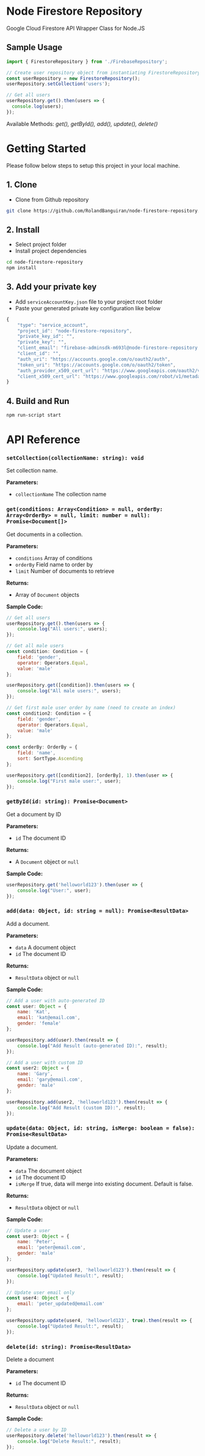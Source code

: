 # Node Firestore Repository
Google Cloud Firestore API Wrapper Class for Node.JS

## Sample Usage
```javascript
import { FirestoreRepository } from './FirebaseRepository';

// Create user repository object from instantiating FirestoreRepository class
const userRepository = new FirestoreRepository();
userRepository.setCollection('users');

// Get all users
userRepository.get().then(users => {
  console.log(users);
});
```
Available Methods: *get(), getById(), add(), update(), delete()*



# Getting Started
Please follow below steps to setup this project in your local machine.

## 1. Clone
- Clone from Github repository

```bash
git clone https://github.com/RolandBanguiran/node-firestore-repository.git
```

## 2. Install
- Select project folder
- Install project dependencies

```bash
cd node-firestore-repository
npm install
```

## 3. Add your private key
- Add `serviceAccountKey.json` file to your project root folder
- Paste your generated private key configuration like below
```javascript
{
    "type": "service_account",
    "project_id": "node-firestore-repository",
    "private_key_id": "",
    "private_key": "",
    "client_email": "firebase-adminsdk-m693l@node-firestore-repository.iam.gserviceaccount.com",
    "client_id": "",
    "auth_uri": "https://accounts.google.com/o/oauth2/auth",
    "token_uri": "https://accounts.google.com/o/oauth2/token",
    "auth_provider_x509_cert_url": "https://www.googleapis.com/oauth2/v1/certs",
    "client_x509_cert_url": "https://www.googleapis.com/robot/v1/metadata/x509/firebase-adminsdk-m693l%40node-firestore-repository.iam.gserviceaccount.com"
}
```

## 4. Build and Run
```bash
npm run-script start
```



# API Reference

### `setCollection(collectionName: string): void`
Set collection name.

**Parameters:**
- `collectionName` The collection name

### `get(conditions: Array<Condition> = null, orderBy: Array<OrderBy> = null, limit: number = null): Promise<Document[]>`
Get documents in a collection.

**Parameters:**
- `conditions` Array of conditions
- `orderBy` Field name to order by
- `limit` Number of documents to retrieve

**Returns:**
- Array of `Document` objects

**Sample Code:**
```javascript
// Get all users
userRepository.get().then(users => {
    console.log("All users:", users);
});

// Get all male users
const condition: Condition = {
    field: 'gender',
    operator: Operators.Equal,
    value: 'male'
};

userRepository.get([condition]).then(users => {
    console.log("All male users:", users);
});

// Get first male user order by name (need to create an index)
const condition2: Condition = {
    field: 'gender',
    operator: Operators.Equal,
    value: 'male'
};

const orderBy: OrderBy = {
    field: 'name',
    sort: SortType.Ascending
};

userRepository.get([condition2], [orderBy], 1).then(user => {
    console.log("First male user:", user);
});
```

### `getById(id: string): Promise<Document>`
Get a document by ID

**Parameters:**
- `id` The document ID

**Returns:**
- A `Document` object or `null`

**Sample Code:**
```javascript
userRepository.get('helloworld123').then(user => {
    console.log("User:", user);
});
```

### `add(data: Object, id: string = null): Promise<ResultData>`
Add a document.

**Parameters:**
- `data` A document object
- `id` The document ID

**Returns:**
- `ResultData` object or `null`

**Sample Code:**
```javascript
// Add a user with auto-generated ID
const user: Object = {
    name: 'Kat',
    email: 'kat@email.com',
    gender: 'female'
};

userRepository.add(user).then(result => {
    console.log("Add Result (auto-generated ID):", result);
});

// Add a user with custom ID
const user2: Object = {
    name: 'Gary',
    email: 'gary@email.com',
    gender: 'male'
};

userRepository.add(user2, 'helloworld123').then(result => {
    console.log("Add Result (custom ID):", result);
});
```

### `update(data: Object, id: string, isMerge: boolean = false): Promise<ResultData>`
Update a document.

**Parameters:**
- `data` The document object
- `id` The document ID
- `isMerge` If true, data will merge into existing document. Default is false.

**Returns:**
- `ResultData` object or `null`

**Sample Code:**
```javascript
// Update a user
const user3: Object = {
    name: 'Peter',
    email: 'peter@email.com',
    gender: 'male'
};

userRepository.update(user3, 'helloworld123').then(result => {
    console.log("Updated Result:", result);
});

// Update user email only
const user4: Object = {
    email: 'peter_updated@email.com'
};

userRepository.update(user4, 'helloworld123', true).then(result => {
    console.log("Updated Result:", result);
});
```

### `delete(id: string): Promise<ResultData>`
Delete a document

**Parameters:**
- `id` The document ID

**Returns:**
- `ResultData` object or `null`

**Sample Code:**
```javascript
// Delete a user by ID
userRepository.delete('helloworld123').then(result => {
    console.log("Delete Result:", result);
});
```
